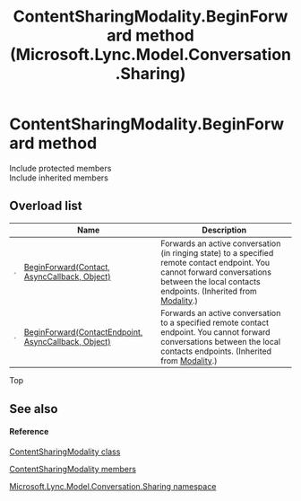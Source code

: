 ﻿---
title: ContentSharingModality.BeginForward method  (Microsoft.Lync.Model.Conversation.Sharing)
TOCTitle: 'BeginForward method '
ms:assetid: Overload:Microsoft.Lync.Model.Conversation.Sharing.ContentSharingModality.BeginForward_DI_3_UC_OCS14MrefLyncWPF
ms:mtpsurl: https://msdn.microsoft.com/en-us/library/microsoft.lync.model.conversation.sharing.contentsharingmodality.beginforward_di_3_uc_ocs14mreflyncwpf(v=office.15)
ms:contentKeyID: 48599470
ms.date: 07/28/2014
mtps_version: v=office.15
f1_keywords:
- Microsoft.Lync.Model.Conversation.Sharing.ContentSharingModality.BeginForward
dev_langs:
- CSharp
- JScript
- VB
- other
---

# ContentSharingModality.BeginForward method

Include protected members  
Include inherited members  

## Overload list

<table>
<thead>
<tr class="header">
<th> </th>
<th>Name</th>
<th>Description</th>
</tr>
</thead>
<tbody>
<tr class="odd">
<td><img src="images/Hh347903.pubmethod(Office.15).gif" title="Public method" alt="Public method" /></td>
<td><a href="modality-beginforward-method-contact-asynccallback-object-microsoft-lync-model-conversation_2.md">BeginForward(Contact, AsyncCallback, Object)</a></td>
<td>Forwards an active conversation (in ringing state) to a specified remote contact endpoint. You cannot forward conversations between the local contacts endpoints. (Inherited from <a href="modality-class-microsoft-lync-model-conversation_2.md">Modality</a>.)</td>
</tr>
<tr class="even">
<td><img src="images/Hh347903.pubmethod(Office.15).gif" title="Public method" alt="Public method" /></td>
<td><a href="modality-beginforward-method-contactendpoint-asynccallback-object-microsoft-lync-model-conversation_2.md">BeginForward(ContactEndpoint, AsyncCallback, Object)</a></td>
<td>Forwards an active conversation to a specified remote contact endpoint. You cannot forward conversations between the local contacts endpoints. (Inherited from <a href="modality-class-microsoft-lync-model-conversation_2.md">Modality</a>.)</td>
</tr>
</tbody>
</table>


Top

## See also

#### Reference

[ContentSharingModality class](contentsharingmodality-class-microsoft-lync-model-conversation-sharing_2.md)

[ContentSharingModality members](contentsharingmodality-members-microsoft-lync-model-conversation-sharing_2.md)

[Microsoft.Lync.Model.Conversation.Sharing namespace](microsoft-lync-model-conversation-sharing-namespace_2.md)

